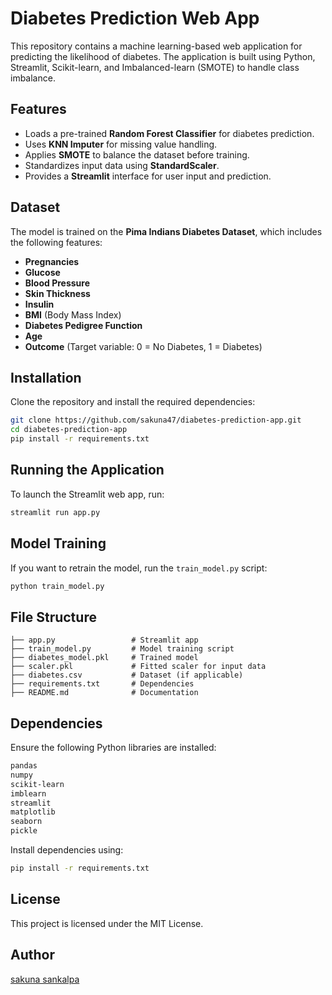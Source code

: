 # Diabetes Prediction Web App

This repository contains a machine learning-based web application for predicting the likelihood of diabetes. The application is built using Python, Streamlit, Scikit-learn, and Imbalanced-learn (SMOTE) to handle class imbalance.

## Features
- Loads a pre-trained **Random Forest Classifier** for diabetes prediction.
- Uses **KNN Imputer** for missing value handling.
- Applies **SMOTE** to balance the dataset before training.
- Standardizes input data using **StandardScaler**.
- Provides a **Streamlit** interface for user input and prediction.

## Dataset
The model is trained on the **Pima Indians Diabetes Dataset**, which includes the following features:
- **Pregnancies**
- **Glucose**
- **Blood Pressure**
- **Skin Thickness**
- **Insulin**
- **BMI** (Body Mass Index)
- **Diabetes Pedigree Function**
- **Age**
- **Outcome** (Target variable: 0 = No Diabetes, 1 = Diabetes)

## Installation
Clone the repository and install the required dependencies:

```bash
git clone https://github.com/sakuna47/diabetes-prediction-app.git
cd diabetes-prediction-app
pip install -r requirements.txt
```

## Running the Application
To launch the Streamlit web app, run:

```bash
streamlit run app.py
```

## Model Training
If you want to retrain the model, run the `train_model.py` script:

```bash
python train_model.py
```

## File Structure
```
├── app.py                 # Streamlit app
├── train_model.py         # Model training script
├── diabetes_model.pkl     # Trained model
├── scaler.pkl             # Fitted scaler for input data
├── diabetes.csv           # Dataset (if applicable)
├── requirements.txt       # Dependencies
├── README.md              # Documentation
```

## Dependencies
Ensure the following Python libraries are installed:

```bash
pandas
numpy
scikit-learn
imblearn
streamlit
matplotlib
seaborn
pickle
```

Install dependencies using:
```bash
pip install -r requirements.txt
```

## License
This project is licensed under the MIT License.

## Author
[sakuna sankalpa](https://github.com/sakuna47)

